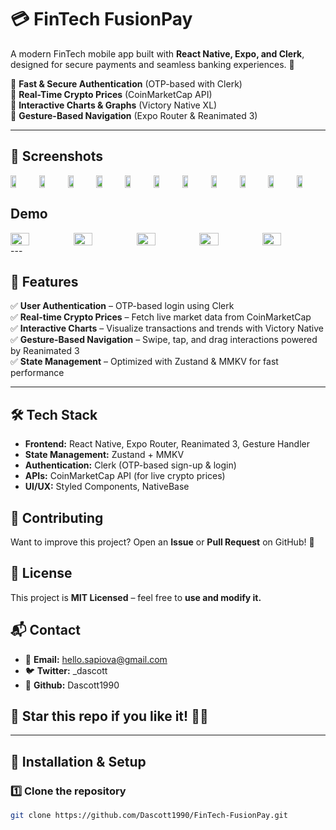 # 💳 FinTech FusionPay

A modern FinTech mobile app built with **React Native, Expo, and Clerk**, designed for secure payments and seamless banking experiences. 🚀  

🔹 **Fast & Secure Authentication** (OTP-based with Clerk)  
🔹 **Real-Time Crypto Prices** (CoinMarketCap API)  
🔹 **Interactive Charts & Graphs** (Victory Native XL)  
🔹 **Gesture-Based Navigation** (Expo Router & Reanimated 3)  

---

## 📸 Screenshots
<div style="display: flex; flex-direction: 'row';">
<img src="./screenshots/1.png" width=20%>
<img src="./screenshots/2.png" width=20%>
<img src="./screenshots/3.png" width=20%>    
<img src="./screenshots/4.png" width=20%> 
<img src="./screenshots/5.png" width=20%>
<img src="./screenshots/6.png" width=20%>
<img src="./screenshots/7.png" width=20%>
<img src="./screenshots/8.png" width=20%>
<img src="./screenshots/9.png" width=20%>
<img src="./screenshots/10.png" width=20%>
<img src="./screenshots/11.png" width=20%>   

</div>

## Demo

<div style="display: flex; flex-direction: 'row';">
<img src="./screenshots/login.gif" width=30%>
<img src="./screenshots/state.gif" width=30%>
<img src="./screenshots/lockscreen.gif" width=30%>
<img src="./screenshots/charts.gif" width=30%>
<img src="./screenshots/icon.gif" width=30%>

</div>
---

## 🎯 Features
✅ **User Authentication** – OTP-based login using Clerk  
✅ **Real-time Crypto Prices** – Fetch live market data from CoinMarketCap  
✅ **Interactive Charts** – Visualize transactions and trends with Victory Native  
✅ **Gesture-Based Navigation** – Swipe, tap, and drag interactions powered by Reanimated 3  
✅ **State Management** – Optimized with Zustand & MMKV for fast performance  

---

## 🛠️ Tech Stack
- **Frontend:** React Native, Expo Router, Reanimated 3, Gesture Handler  
- **State Management:** Zustand + MMKV  
- **Authentication:** Clerk (OTP-based sign-up & login)  
- **APIs:** CoinMarketCap API (for live crypto prices)  
- **UI/UX:** Styled Components, NativeBase  





## 🤝 Contributing
Want to improve this project? Open an **Issue** or **Pull Request** on GitHub! 🚀

## 📜 License
This project is **MIT Licensed** – feel free to **use and modify it.**

## 📬 Contact
- 📧 **Email:** hello.sapiova@gmail.com 
- 🐦 **Twitter:** _dascott
- 🚀 **Github:** Dascott1990


## 🌟 Star this repo if you like it! 🚀🔥

---

## 🚀 Installation & Setup

### 1️⃣ **Clone the repository**  
```sh
git clone https://github.com/Dascott1990/FinTech-FusionPay.git